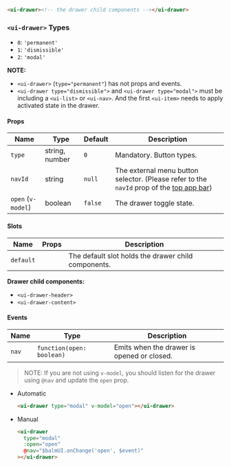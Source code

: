 ```html
<ui-drawer><!-- the drawer child components --></ui-drawer>
```

### `<ui-drawer>` Types

- `0`: `'permanent'`
- `1`: `'dismissible'`
- `2`: `'modal'`

**NOTE:**

- `<ui-drawer>` (`type="permanent"`) has not props and events.
- `<ui-drawer type="dismissible">` and `<ui-drawer type="modal">` must be including a `<ui-list>` or `<ui-nav>`. And the first `<ui-item>` needs to apply activated state in the drawer.

#### Props

| Name               | Type           | Default | Description                                                                                                       |
| ------------------ | -------------- | ------- | ----------------------------------------------------------------------------------------------------------------- |
| `type`             | string, number | `0`     | Mandatory. Button types.                                                                                          |
| `navId`            | string         | `null`  | The external menu button selector. (Please refer to the `navId` prop of the [top app bar](/#/layout/top-app-bar)) |
| `open` (`v-model`) | boolean        | `false` | The drawer toggle state.                                                                                          |

#### Slots

| Name      | Props | Description                                         |
| --------- | ----- | --------------------------------------------------- |
| `default` |       | The default slot holds the drawer child components. |

**Drawer child components:**

- `<ui-drawer-header>`
- `<ui-drawer-content>`

#### Events

| Name  | Type                      | Description                                |
| ----- | ------------------------- | ------------------------------------------ |
| `nav` | `function(open: boolean)` | Emits when the drawer is opened or closed. |

> NOTE: If you are not using `v-model`, you should listen for the drawer using `@nav` and update the `open` prop.

- Automatic
  ```html
  <ui-drawer type="modal" v-model="open"></ui-drawer>
  ```
- Manual
  ```html
  <ui-drawer
    type="modal"
    :open="open"
    @nav="$balmUI.onChange('open', $event)"
  ></ui-drawer>
  ```
